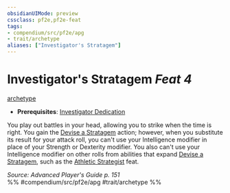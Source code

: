 ```yaml
---
obsidianUIMode: preview
cssclass: pf2e,pf2e-feat
tags:
- compendium/src/pf2e/apg
- trait/archetype
aliases: ["Investigator's Stratagem"]
---
```

# Investigator's Stratagem  *Feat 4*  
[archetype](../../rules/traits/archetype.md)  

- **Prerequisites**: [Investigator Dedication](investigator-dedication-apg.md)

You play out battles in your head, allowing you to strike when the time is right. You gain the [Devise a Stratagem](../../rules/actions/devise-a-stratagem-apg.md) action; however, when you substitute its result for your attack roll, you can't use your Intelligence modifier in place of your Strength or Dexterity modifier. You also can't use your Intelligence modifier on other rolls from abilities that expand [Devise a Stratagem](../../rules/actions/devise-a-stratagem-apg.md), such as the [Athletic Strategist](athletic-strategist-apg.md) feat.

*Source: Advanced Player's Guide p. 151*  
%% #compendium/src/pf2e/apg #trait/archetype %%